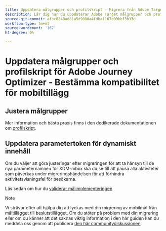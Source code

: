 ```yaml
---
title: Uppdatera målgrupper och profilskript - Migrera från Adobe Target till Adobe Journey Optimizer - Bestämning av mobiltillägg
description: Lär dig hur du uppdaterar Adobe Target målgrupper och profilskript för kompatibilitet med Experience Platform Web SDK.
source-git-commit: afbc8248ad81a5d9080a4fdba1167e09bbf3b33d
workflow-type: tm+mt
source-wordcount: '167'
ht-degree: 0%

---
```


# Uppdatera målgrupper och profilskript för Adobe Journey Optimizer - Bestämma kompatibilitet för mobiltillägg


## Justera målgrupper


Mer information och bästa praxis finns i den dedikerade dokumentationen om [profilskript](https://experienceleague.adobe.com/docs/target/using/audiences/visitor-profiles/profile-parameters.html).

## Uppdatera parametertoken för dynamiskt innehåll



Om du väljer att göra justeringar efter migreringen för att ta hänsyn till de nya parameternamnen för XDM-mbox ska du se till att pausa alla aktiviteter som påverkas under migreringshändelsen för att förhindra aktivitetsvisningsfel för besökarna.

Läs sedan om hur du [validerar målimplementeringen](validate.md).

>[!NOTE]
>
>Vi strävar efter att hjälpa dig att lyckas med din migrering av mobilmål från måltillägget till beslutstillägget. Om du stöter på problem med din migrering eller om du känner att det saknas viktig information i den här guiden kan du meddela oss genom att publicera [den här communitydiskussionen](https://experienceleaguecommunities.adobe.com/t5/adobe-experience-platform-data/tutorial-discussion-migrate-target-from-at-js-to-web-sdk/m-p/575587#M463).
